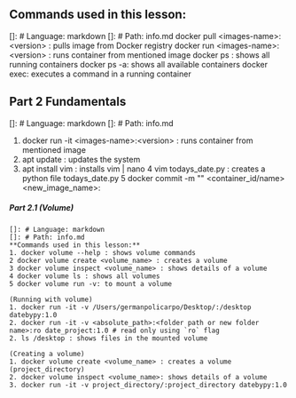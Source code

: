 ## Commands used in this lesson:
[]: # Language: markdown
[]: # Path: info.md
docker pull \<images-name>:\<version> : pulls image from Docker registry
docker run \<images-name>:\<version> : runs container from mentioned image
docker ps : shows all running containers
docker ps -a: shows all available containers
docker exec: executes a command in a running container


## Part 2 Fundamentals
[]: # Language: markdown
[]: # Path: info.md
1. docker run -it \<images-name>:\<version> : runs container from mentioned image
2. apt update : updates the system
3. apt install vim : installs vim | nano
4 vim todays_date.py : creates a python file todays_date.py
5 docker commit -m "<commit message>" <container_id/name> <new_image_name>:<version>

  ##### Part 2.1 (Volume)
    []: # Language: markdown
    []: # Path: info.md
    **Commands used in this lesson:**
    1. docker volume --help : shows volume commands
    2 docker volume create <volume_name> : creates a volume
    3 docker volume inspect <volume_name> : shows details of a volume
    4 docker volume ls : shows all volumes
    5 docker volume run -v: to mount a volume

    (Running with volume)
    1. docker run -it -v /Users/germanpolicarpo/Desktop/:/desktop datebypy:1.0
    2. docker run -it -v <absolute_path>:<folder path or new folder name>:ro date_project:1.0 # read only using `ro` flag
    2. ls /desktop : shows files in the mounted volume

    (Creating a volume)
    1. docker volume create <volume_name> : creates a volume (project_directory)
    2. docker volume inspect <volume_name>: shows details of a volume
    3. docker run -it -v project_directory/:project_directory datebypy:1.0




    
